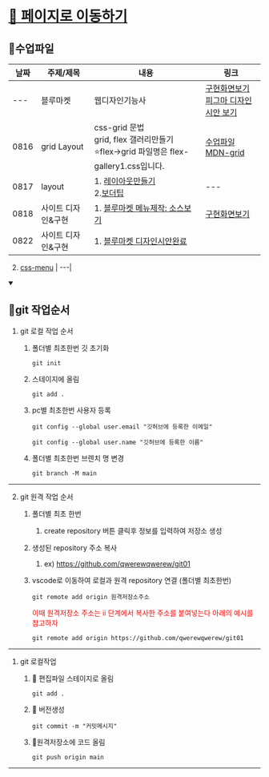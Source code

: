 # [💒 페이지로 이동하기](https://qwerewqwerew.github.io/git01/)

## 📌수업파일
| 날짜 | 주제/제목          | 내용                                                                                         | 링크                                                                                                                                                                               |
| ---- | ------------------ | -------------------------------------------------------------------------------------------- | ---------------------------------------------------------------------------------------------------------------------------------------------------------------------------------- |
| ---  | 블루마켓| 웹디자인기능사 | [구현화면보기](https://qwerewqwerew.github.io/git01/) <br> [피그마 디자인 시안 보기](https://www.figma.com/file/EE5HfGEtv4Hp6DV0gaby0S/%EB%B8%94%EB%A3%A8%EB%A7%88%EC%BC%93?type=design&node-id=0%3A1&mode=design&t=tYC6w7YldJFrmlTV-1) |
| 0816 | grid Layout| css-grid 문법 <br> grid, flex 갤러리만들기<br> ⭐flex->grid 파일명은 flex-gallery1.css입니다. | [수업파일](https://github.com/qwerewqwerew/git01/tree/main/grid/start)<br> [MDN-grid](https://developer.mozilla.org/ko/docs/Web/CSS/CSS_grid_layout/Basic_concepts_of_grid_layout) |
| 0817 | layout | 1. [레이아웃만들기](./layout/)<br>2.[보더팁](./c07/05) |--- |
| 0818 | 사이트 디자인&구현 | 1. [블루마켓 메뉴제작: 소스보기](./siteA/)| [구현화면보기](https://git01-34101zga9-qwerewqwerew.vercel.app/)|
| 0822 | 사이트 디자인&구현 | 1. [블루마켓 디자인시안완료](https://www.figma.com/file/LtjYBQj9DDrmrpPn7rdteG/siteA?type=design&node-id=2%3A71&mode=design&t=sBzhOBEU0Cx5BKuR-1)
2. [css-menu](./css-menu/)
| ---|







<details open markdown='block'>
  <summary>
    <h2>📌git 작업순서</h2>
  </summary>

  1. git 로컬 작업 순서

     1. 폴더별 최초한번 깃 초기화

         `git init`

     2. 스테이지에 올림

        `git add .`

     3. pc별 최초한번 사용자 등록

        `git config --global user.email "깃허브에 등록한 이메일"`

        `git config --global user.name "깃허브에 등록한 이름"`

     4. 폴더별 최초한번 브렌치 명 변경

        `git branch -M main`

---
2. git 원격 작업 순서

   1. 폴더별 최초 한번
        1. create repository 버튼 클릭후 정보를 입력하여 저장소 생성

     1. 생성된 repository 주소 복사
        1. ex) https://github.com/qwerewqwerew/git01

     2.  vscode로 이동하여 로컬과 원격 repository 연결 (폴더별 최초한번)

          `git remote add origin 원격저장소주소`

          <span style='color:red;font-size:14px;'> 이때 원격저장소 주소는 ii 단계에서 복사한 주소를 붙여넣는다 아래의 예시를 참고하자 <span>

          `git remote add origin https://github.com/qwerewqwerew/git01`



---
1. git 로컬작업
    1. 🚩 편집파일 스테이지로 올림

        `git add .`
    2. 🚩 버전생성

        `git commit -m "커밋메시지"`

    3. 🚩원격저장소에 코드 올림

        `git push origin main`

</details>

---